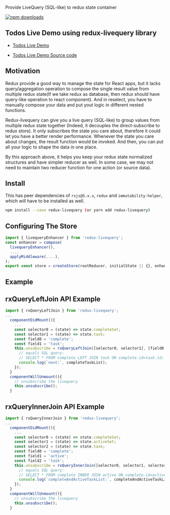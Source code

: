 Provide LiveQuery (SQL-like) to redux state container

[![npm downloads](https://img.shields.io/npm/dm/redux-livequery.svg)](https://www.npmjs.com/package/redux-livequery)

## Todos Live Demo using redux-livequery library
* [Todos Live Demo](https://twstorepos.firebaseapp.com)

* [Todos Live Demo Source code](https://github.com/jeffnian88/redux-livequery-todos-example)


## Motivation

Redux provide a good way to manage the state for React apps, but it lacks query/aggregation operation to compose the single result value from multiple redux state(If we take redux as database, then redux should have query-like operation to react component). And in reselect, you have to manually compose your data and put yout logic in different nested functions.

Redux-livequery can give you a live query (SQL-like) to group values from multiple redux state together (Indeed, it decouples the direct-subscribe to redux store). It only subscribes the state you care about, therefore it could let you have a better render performance. Whenever the state you care about changes, the result function would be invoked. And then, you can put all your logic to shape the data in one place.

By this approach above, it helps you keep your redux state normalized structures and have simpler reducer as well. In some case, we may not need to maintain two reducer function for one action (or source data).

## Install

This has peer dependencies of `rxjs@5.x.x`, `redux` and `immutability-helper`, which will have to be installed as well.

```bash
npm install --save redux-livequery (or yarn add redux-livequery)
```

## Configuring The Store

```js
import { livequeryEnhancer } from 'redux-livequery';
const enhancer = compose(
  livequeryEnhancer(),
  ....
  applyMiddleware(....),
);
export const store = createStore(rootReducer, initialState || {}, enhancer);
```

## Example

## rxQueryLeftJoin API Example
```js
import { rxQueryLeftJoin } from 'redux-livequery';
...
  componentDidMount(){
    ...
    const selector0 = (state) => state.completeSet;
    const selector1 = (state) => state.task;
    const field0 = 'complete'; 
    const field1 = 'task';
    this.unsubscribe = rxQueryLeftJoin([selector0, selector1], [field0, field1], (completeTaskList) => {
      // equals SQL query:
      // SELECT * FROM complete LEFT JOIN task ON complete.id=task.id;
      console.log(`next:`, completeTaskList);
    });
  }
  componentWillUnmount(){
    // unsubscribe the livequery
    this.unsubscribe();
  }

```

## rxQueryInnerJoin API Example
```js
import { rxQueryInnerJoin } from 'redux-livequery';
...
  componentDidMount(){
    ...
    const selector0 = (state) => state.completeSet;
    const selector1 = (state) => state.activeSet;
    const selector2 = (state) => state.task;
    const field0 = 'complete'; 
    const field1 = 'active';
    const field2 = 'task';
    this.unsubscribe = rxQueryInnerJoin([selector0, selector1, selector2], [field0, field1, field2], (completeAndActiveTaskList) => {
      // equals SQL query:
      // SELECT * FROM complete INNER JOIN active ON complete.id=active.id INNER JOIN task on task.id===complete.id
      console.log(`completeAndActiveTaskList:`, completeAndActiveTaskList);
    });
  }
  componentWillUnmount(){
    // unsubscribe the livequery
    this.unsubscribe();
  }

```